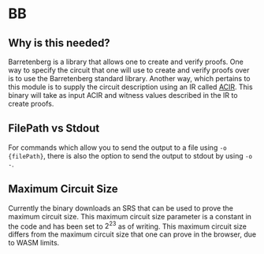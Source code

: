 # BB

## Why is this needed?

Barretenberg is a library that allows one to create and verify proofs. One way to specify the circuit that one will use to create and verify
proofs over is to use the Barretenberg standard library. Another way, which pertains to this module is to supply the circuit description using 
an IR called [ACIR](https://github.com/noir-lang/acvm). This binary will take as input ACIR and witness values described in the IR to create proofs.


## FilePath vs Stdout

For commands which allow you to send the output to a file using `-o {filePath}`, there is also the option to send the output to stdout by using `-o -`.

## Maximum Circuit Size

Currently the binary downloads an SRS that can be used to prove the maximum circuit size. This maximum circuit size parameter is a constant in the code and has been set to $2^{23}$ as of writing. This maximum circuit size differs from the maximum circuit size that one can prove in the browser, due to WASM limits.